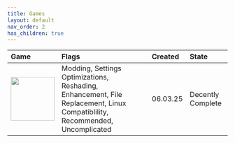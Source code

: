 ```yaml
---
title: Games
layout: default
nav_order: 2
has_children: true
---
```


| Game                                                                                                                                                                                                                 | Flags                                                                                                                       | Created  | State             |
|:---------------------------------------------------------------------------------------------------------------------------------------------------------------------------------------------------------------------|:----------------------------------------------------------------------------------------------------------------------------|:---------|:------------------|
| <a href="https://vxrpenter.github.io/Optimization-Wiki/wiki/games/monster-hunter-wilds.html"><img width="100" width="233" src="https://github.com/user-attachments/assets/e09b3658-0ace-4839-bca7-229cfb4307e1"></a> | Modding, Settings Optimizations, Reshading, Enhancement, File Replacement, Linux Compatiblility, Recommended, Uncomplicated | 06.03.25 | Decently Complete |

